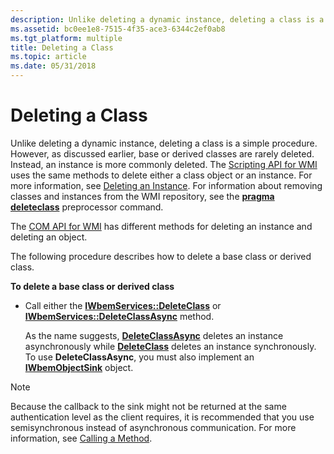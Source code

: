 ```yaml
---
description: Unlike deleting a dynamic instance, deleting a class is a simple procedure.
ms.assetid: bc0ee1e8-7515-4f35-ace3-6344c2ef0ab8
ms.tgt_platform: multiple
title: Deleting a Class
ms.topic: article
ms.date: 05/31/2018
---
```


# Deleting a Class

Unlike deleting a dynamic instance, deleting a class is a simple procedure. However, as discussed earlier, base or derived classes are rarely deleted. Instead, an instance is more commonly deleted. The [Scripting API for WMI](scripting-api-for-wmi.md) uses the same methods to delete either a class object or an instance. For more information, see [Deleting an Instance](deleting-an-instance.md). For information about removing classes and instances from the WMI repository, see the [**pragma deleteclass**](pragma-deleteclass.md) preprocessor command.

The [COM API for WMI](com-api-for-wmi.md) has different methods for deleting an instance and deleting an object.

The following procedure describes how to delete a base class or derived class.

**To delete a base class or derived class**

-   Call either the [**IWbemServices::DeleteClass**](/windows/desktop/api/WbemCli/nf-wbemcli-iwbemservices-deleteclass) or [**IWbemServices::DeleteClassAsync**](/windows/desktop/api/WbemCli/nf-wbemcli-iwbemservices-deleteclassasync) method.

    As the name suggests, [**DeleteClassAsync**](/windows/desktop/api/WbemCli/nf-wbemcli-iwbemservices-deleteclassasync) deletes an instance asynchronously while [**DeleteClass**](/windows/desktop/api/WbemCli/nf-wbemcli-iwbemservices-deleteclass) deletes an instance synchronously. To use **DeleteClassAsync**, you must also implement an [**IWbemObjectSink**](iwbemobjectsink.md) object.

> [!Note]  
> Because the callback to the sink might not be returned at the same authentication level as the client requires, it is recommended that you use semisynchronous instead of asynchronous communication. For more information, see [Calling a Method](calling-a-method.md).

 

 

 



